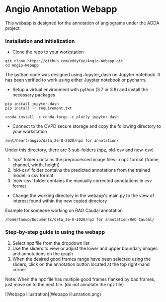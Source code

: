 # Angio Annotation Webapp

This webapp is designed for the annotation of angiograms under the ADDA project.

### Installation and initialization

- Clone the repo to your workstation

```
git clone https://github.com/eddyfye/Angio-Webapp.git
cd Angio-Webapp
```

The python code was designed using Jupyter_dash on Jupyter notebook. It has been verified to work using either Juypter notebook or pycharm.

- Setup a virtual environment with python (3.7 or 3.8) and install the necessary packages

```
pip install jupyter-dash
pip install -r requirement.txt
```

```
conda install -c conda-forge -c plotly jupyter-dash
```

- Connect to the CVPD secure storage and copy the following directory to your workstation

```
/mnt/heart/angio/data_26-8-2020/npz for annotation/
```
Under this directory, there are 3 sub-folders (npz, old-csv and new-csv)
1) ‘npz’ folder contains the preprocessed image files in npz format (frame, channel, width, height)
2) ‘old-csv’ folder contains the predicted annotations from the trained model in csv format
3) ‘new-csv’ folder contains the manually corrected annotations in csv format

- Change the working directory in the webapp's main.py to the view of interest found within the new copied directory

Example for someone working on RAO Caudal annotation
```
/home/tanwp/Documents/data_26-8-2020/npz for annotation/RAO Caudal/
```

### Step-by-step guide to using the webapp

1) Select npz file from the dropdown list
2) Use the sliders to view or adjust the lower and upper boundary images and annotations on the graph
3) When the desired good frames range have been selected using the sliders, click on the annotation button located at the top right-hand corner

Note: When the npz file has multiple good frames flanked by bad frames, just move on to the next file. (do not annotate the npz file)

![Webapp Illustration](Webapp Illustration.png)